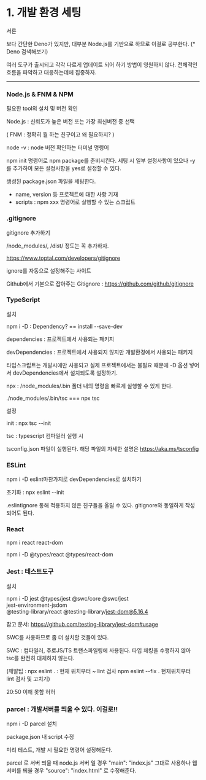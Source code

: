 # 1. 개발 환경 세팅

서론

보다 간단한 Deno가 있지만, 대부분 Node.js를 기반으로 하므로 이걸로 공부한다.
(* Deno 검색해보기)

여러 도구가 출시되고 각각 다르게 업데이트 되어 하기 방법이 영원하지 않다. 전체적인 흐름을 파악하고 대응하는데에 집중하자.

---

### Node.js & FNM & NPM

필요한 tool의 설치 및 버전 확인

Node.js : 신뢰도가 높은 버전 또는 가장 최신버전 중 선택

( FNM : 정확히 뭘 하는 친구이고 왜 필요하지? )

node -v : node 버전 확인하는 터미널 명령어

npm init 명령어로 npm package를 준비시킨다.
세팅 시 일부 설정사항이 있으나 -y 를 추가하여 모든 설정사항을 yes로 설정할 수 있다.

생성된 package.json 파일을 세팅한다.

- name, version 등 프로젝트에 대한 사항 기재
- scripts : npm xxx 명령어로 실행할 수 있는 스크립트



### .gitignore

gitignore 추가하기

/node_modules/, /dist/ 정도는 꼭 추가하자.

https://www.toptal.com/developers/gitignore

ignore를 자동으로 설정해주는 사이트

Github에서 기본으로 잡아주는 Gitignore : https://github.com/github/gitignore



### TypeScript

설치

npm i -D : Dependency?  == install --save-dev

dependencies : 프로젝트에서 사용되는 패키지

devDependencies : 프로젝트에서 사용되지 않지만 개발환경에서 사용되는 패키지

타입스크립트는 개발시에만 사용되고 실제 프로젝트에서는 불필요 때문에 -D 옵션 넣어서 devDependencies에서 설치되도록 설정하기.



npx : /node_modules/.bin 폴더 내의 명령을 빠르게 실행할 수 있게 한다.

./node_modules/.bin/tsc === npx tsc



설정

init : npx tsc --init

tsc : typescript 컴파일러 실행 시 

tsconfig.json 파일이 실행된다. 해당 파일의 자세한 설명은 https://aka.ms/tsconfig



### ESLint 

npm i -D eslint마찬가지로 devDependencies로 설치하기 

초기화 : npx eslint --init

.eslintignore 통해 적용하지 않은 친구들을 올릴 수 있다. gitignore와 동일하게 작성되어도 된다.



### React

npm i react react-dom

npm i -D @types/react @types/react-dom



### Jest  : 테스트도구

설치

npm i -D jest @types/jest @swc/core @swc/jest \
    jest-environment-jsdom \
    @testing-library/react @testing-library/jest-dom@5.16.4

참고 문서: https://github.com/testing-library/jest-dom#usage

SWC를 사용하므로 좀 더 설치할 것들이 있다.

SWC : 컴파일러, 주로JS/TS 트랜스파일링에 사용된다. 타입 체킹을 수행하지 않아 tsc를 완전히 대체하지 않는다.

(깨알팁 : npx eslint . : 현재 위치부터 ~ lint 검사 npm eslint --fix . 현재위치부터 lint 검사 및 고치기)

20:50 이해 못함 허허



### parcel  : 개발서버를 띄울 수 있다.  이걸로!!

npm i -D parcel 설치



package.json 내 script 수정

미리 테스트, 개발 시 필요한 명령어 설정해둔다. 



parcel 로 서버 띄울 때  node.js 서버 일 경우 "main": "index.js" 그대로 사용하나 웹 서버를 띄울 경우 "source": "index.html" 로 수정해준다.

